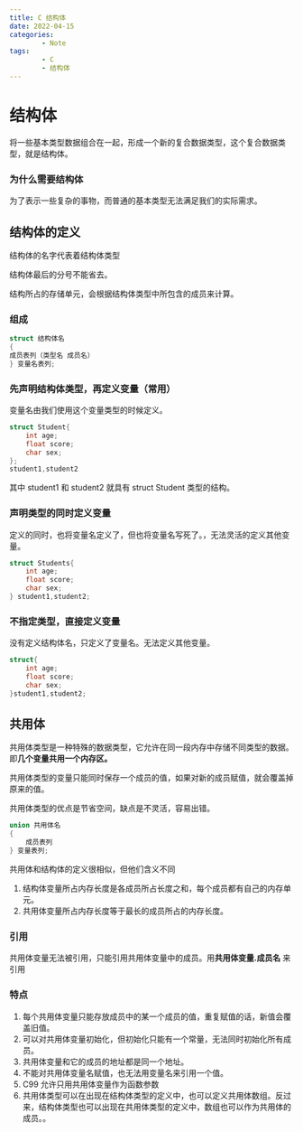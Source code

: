 ```yaml
---
title: C 结构体
date: 2022-04-15
categories:
        - Note
tags:
        - C
        - 结构体
---
```


# 结构体

将一些基本类型数据组合在一起，形成一个新的复合数据类型，这个复合数据类型，就是结构体。

### 为什么需要结构体

为了表示一些复杂的事物，而普通的基本类型无法满足我们的实际需求。



## 结构体的定义

结构体的名字代表着结构体类型

结构体最后的分号不能省去。

结构所占的存储单元，会根据结构体类型中所包含的成员来计算。

### 组成

```c
struct 结构体名
{
成员表列（类型名 成员名）
} 变量名表列;
```

### 先声明结构体类型，再定义变量（常用）

变量名由我们使用这个变量类型的时候定义。

```c
struct Student{
    int age;
    float score;
    char sex;
};
student1,student2
```

其中 student1 和 student2 就具有 struct Student 类型的结构。

### 声明类型的同时定义变量

定义的同时，也将变量名定义了，但也将变量名写死了。，无法灵活的定义其他变量。

```c
struct Students{
    int age;
    float score;
    char sex;
} student1,student2;
```

### 不指定类型，直接定义变量

没有定义结构体名，只定义了变量名。无法定义其他变量。

```c
struct{
    int age;
    float score;
    char sex;
}student1,student2;

```

## 共用体

共用体类型是一种特殊的数据类型，它允许在同一段内存中存储不同类型的数据。即**几个变量共用一个内存区。**

共用体类型的变量只能同时保存一个成员的值，如果对新的成员赋值，就会覆盖掉原来的值。

共用体类型的优点是节省空间，缺点是不灵活，容易出错。

```c
union 共用体名
{
    成员表列
} 变量表列;
```

共用体和结构体的定义很相似，但他们含义不同

1. 结构体变量所占内存长度是各成员所占长度之和，每个成员都有自己的内存单元。
2. 共用体变量所占内存长度等于最长的成员所占的内存长度。

### 引用

共用体变量无法被引用，只能引用共用体变量中的成员。用**共用体变量.成员名** 来引用

### 特点

1. 每个共用体变量只能存放成员中的某一个成员的值，重复赋值的话，新值会覆盖旧值。
2. 可以对共用体变量初始化，但初始化只能有一个常量，无法同时初始化所有成员。
3. 共用体变量和它的成员的地址都是同一个地址。
4. 不能对共用体变量名赋值，也无法用变量名来引用一个值。
5. C99 允许只用共用体变量作为函数参数
6. 共用体类型可以在出现在结构体类型的定义中，也可以定义共用体数组。反过来，结构体类型也可以出现在共用体类型的定义中，数组也可以作为共用体的成员。。
